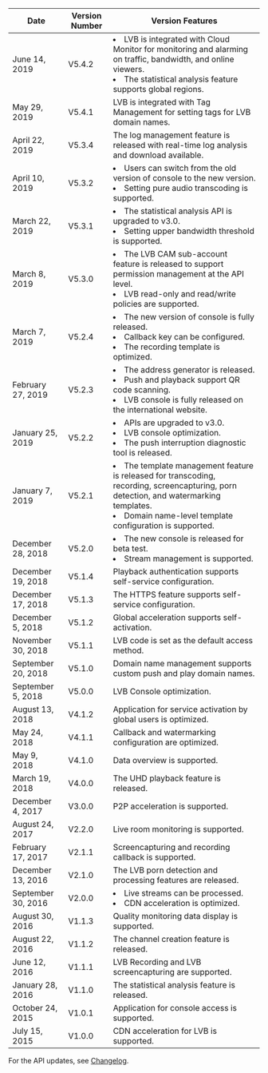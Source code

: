 Date |	Version Number |	Version Features |
----------------|-----------|--------------
June 14, 2019 | V5.4.2 | <li>LVB is integrated with Cloud Monitor for monitoring and alarming on traffic, bandwidth, and online viewers. <li>The statistical analysis feature supports global regions.
May 29, 2019 | V5.4.1 | LVB is integrated with Tag Management for setting tags for LVB domain names.
April 22, 2019	| V5.3.4	|	The log management feature is released with real-time log analysis and download available.
April 10, 2019| V5.3.2|<li>Users can switch from the old version of console  to the new version. <li>Setting pure audio transcoding is supported.
March 22, 2019	| V5.3.1	|	<li>The statistical analysis API is upgraded to v3.0. <li>Setting upper bandwidth threshold is supported.
March 8, 2019	| V5.3.0	|	<li>The LVB CAM sub-account feature is released to support permission management at the API level. <li>LVB read-only and read/write policies are supported.
March 7, 2019	| V5.2.4	|	<li>The new version of console is fully released. <li>Callback key can be configured. <li>The recording template is optimized.
February 27, 2019| V5.2.3|<li>The address generator is released. <li>Push and playback support QR code scanning. <li>LVB console is fully released on the international website.
January 25, 2019| V5.2.2|<li>APIs are upgraded to v3.0. <li>LVB console optimization. <li>The push interruption diagnostic tool is released.
January 7, 2019	| V5.2.1	|	<li>The template management feature is released for transcoding, recording, screencapturing, porn detection, and watermarking templates. <li>Domain name-level template configuration is supported.
December 28, 2018	| V5.2.0	|	<li>The new console is released for beta test. <li>Stream management is supported.
December 19, 2018| V5.1.4|Playback authentication supports self-service configuration.
December 17, 2018| V5.1.3|The HTTPS feature supports self-service configuration.
December 5, 2018| V5.1.2|Global acceleration supports self-activation.
November 30, 2018	| V5.1.1	|	LVB code is set as the default access method.
September 20, 2018	| V5.1.0	|	Domain name management supports custom push and play domain names.
September 5, 2018| V5.0.0|LVB Console optimization.
August 13, 2018	| V4.1.2	|	Application for service activation by global users is optimized.
May 24, 2018	| V4.1.1	|	Callback and watermarking configuration are optimized.
May 9, 2018	| V4.1.0	|	Data overview is supported.
March 19, 2018	| V4.0.0	|	The UHD playback feature is released.
December 4, 2017	| V3.0.0	|	P2P acceleration is supported.
August 24, 2017	| V2.2.0	|	Live room monitoring is supported.
February 17, 2017	| V2.1.1	|	Screencapturing and recording callback is supported.
December 13, 2016	| V2.1.0	|	The LVB porn detection and processing features are released.
September 30, 2016	| V2.0.0	|	<li>Live streams can be processed. <li>CDN acceleration is optimized.
August 30, 2016	| V1.1.3	|	Quality monitoring data display is supported.
August 22, 2016	| V1.1.2	|	The channel creation feature is released.
June 12, 2016	| V1.1.1	|	LVB Recording and LVB screencapturing are supported.
January 28, 2016	| V1.1.0	|	The statistical analysis feature is released.
October 24, 2015	| V1.0.1	|	Application for console access is supported.
July 15, 2015	| V1.0.0	|	CDN acceleration for LVB is supported.

For the API updates, see [Changelog](https://cloud.tencent.com/document/product/267/20462). 
